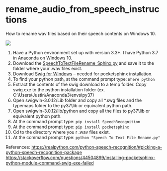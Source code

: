 # rename_audio_from_speech_instructions
How to rename wav files based on their speech contents on Windows 10.

![](example.gif)

1.	Have a Python environment set up with version 3.3+.  I have Python 3.7 in Anaconda on Windows 10.
2.	Download the [SpeechToTextFileRename_Sphinx.py](https://raw.githubusercontent.com/JustinB4/rename_audio_from_speech_instructions/main/SpeechToTextFileRename_Sphinx.py) and save it to the folder where your .wav files exist.
3.	Download [Swig for Windows](https://netix.dl.sourceforge.net/project/swig/swigwin/swigwin-3.0.12/swigwin-3.0.12.zip) – needed for pocketsphinx installation.
4.	To find your python path, at the command prompt type: `Where python`
5.	Extract the contents of the swig download to a temp folder.  Copy swig.exe to the python installation folder (ex. C:\Users\Justin\Anaconda3\envs\py37\)
6.	Open swigwin-3.0.12/Lib folder and copy all *.swg files and the typemaps folder to the py37\lib or equivalent python path.
7.	Open swigwin-3.0.12/lib/python and copy all the files to py37\lib or equivalent python path.
8.	At the command prompt type: `pip install SpeechRecognition`
9.	At the command prompt type: `pip install pocketsphinx`
10.	Cd to the directory where you r .wav files exist.
11.	At the command prompt type: `python "Speech To Text File Rename.py"`

References:
https://realpython.com/python-speech-recognition/#picking-a-python-speech-recognition-package
https://stackoverflow.com/questions/44504899/installing-pocketsphinx-python-module-command-swig-exe-failed
